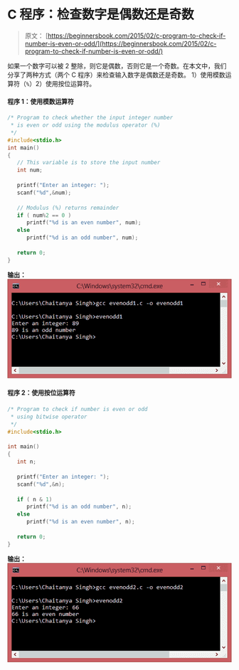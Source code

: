 # C 程序：检查数字是偶数还是奇数

> 原文： [https://beginnersbook.com/2015/02/c-program-to-check-if-number-is-even-or-odd/](https://beginnersbook.com/2015/02/c-program-to-check-if-number-is-even-or-odd/)

如果一个数字可以被 2 整除，则它是偶数，否则它是一个奇数。在本文中，我们分享了两种方式（两个 C 程序）来检查输入数字是偶数还是奇数。 1）使用模数运算符（`%`）2）使用按位运算符。

#### 程序 1：使用模数运算符

```c
/* Program to check whether the input integer number 
 * is even or odd using the modulus operator (%)
 */
#include<stdio.h>
int main()
{
   // This variable is to store the input number 
   int num;

   printf("Enter an integer: ");
   scanf("%d",&num);

   // Modulus (%) returns remainder
   if ( num%2 == 0 )
      printf("%d is an even number", num);
   else
      printf("%d is an odd number", num);

   return 0;
}
```

**输出：**
![checking_even_odd_modulus_cmd](img/cd6f8865addd20756c352b8b5e04febb.jpg)

#### 程序 2：使用按位运算符

```c
/* Program to check if number is even or odd
 * using bitwise operator
 */
#include<stdio.h>

int main()
{
   int n;

   printf("Enter an integer: ");
   scanf("%d",&n);

   if ( n & 1)
      printf("%d is an odd number", n);
   else
      printf("%d is an even number", n);

   return 0;
}
```

**输出：**
![checking_even_odd_bitwise](img/4769c0554efeb10f752a1d1d9bf5e2d7.jpg)